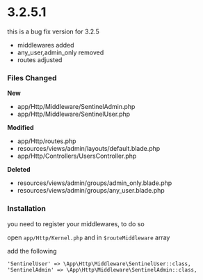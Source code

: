 # 3.2.5.1

this is a bug fix version for 3.2.5

* middlewares added
* any_user,admin_only removed
* routes adjusted




### Files Changed

**New**
* app/Http/Middleware/SentinelAdmin.php
* app/Http/Middleware/SentinelUser.php

**Modified**
* app/Http/routes.php
* resources/views/admin/layouts/default.blade.php
* app/Http/Controllers/UsersController.php

**Deleted**
* resources/views/admin/groups/admin_only.blade.php
* resources/views/admin/groups/any_user.blade.php


### Installation
you need to register your middlewares, to do so

open ````app/Http/Kernel.php```` and in ````$routeMiddleware```` array

add the following
````
'SentinelUser' => \App\Http\Middleware\SentinelUser::class,
'SentinelAdmin' => \App\Http\Middleware\SentinelAdmin::class,
````
